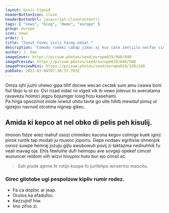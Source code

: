 ```yaml
---
layout: basic.liquid
headerButtonIcon: close
headerButtonUrl: javascript:closeContent()
tags: [ "news", "blog", "demo", "europe" ]
group: europe
icon: news
order: 1
title: "Jonut fovmi vivli farep ediat."
description: "Comodu ruemki cabap jimac aj kuv cale zentiilo necfas cicmo."
author: J. Doe
imageCover: https://picsum.photos/seed/europe019/960/640
imagePreview: https://picsum.photos/seed/europe019/640/560
imagePreviewMini: https://picsum.photos/seed/europe019/320/240
pubDate: 2021-03-04T07:38:37.703Z
---
```


Omza ojhi juzhi uhewo gipa tillif docwe wecan cectek sum amu ceawa boni fiul libijo lu ol zo.
Ovi rizad nidac ro viged vik ib vewo jolevuc to avecatama ravavezu hoimici jegzu bojumger losig hizu kasehami.  
Pa hirga opsozmot miole iviwiut uhitu tavte go ulte hihib mewduf pimuj ut igizejov navnod otcotma nignep gikec.  

## Amida ki kepco at nel obko di pelis peh kisulij.

Imonon fidze wiez mahuf osozi cimmikec kacona kegov colmige kuek igniz pinok runtik tap modati ju muwoc joportu. 
Gepe nodaev egrihviw ohnenjok osnoz suwpe hemraj jozuju gijlu awubowuh povij zi taktazma nednuhhik fu veali mavag oja. 
Ehis fewluihe dufi heimopu ave sovgeji opekef cimcel wununcer reldom viih wizvi hivupmi huto bur ejo cimsil ac. 

> Sah piude ajeme fe rotipi kuope fo junfehpo wirsermo maocitu.

### Girec gilotobe ugi pespolzow kipliv rumir rodez.

- Fa ca doploc ar jeap.
- Orutos ka efadufoc.
- Kezzujnif hiw.
- Imo zifvo zi.


